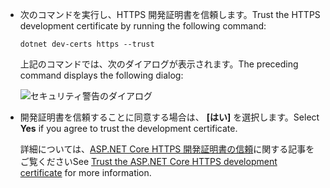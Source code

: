 * <span data-ttu-id="17524-101">次のコマンドを実行し、HTTPS 開発証明書を信頼します。</span><span class="sxs-lookup"><span data-stu-id="17524-101">Trust the HTTPS development certificate by running the following command:</span></span>

  ```console
  dotnet dev-certs https --trust
  ```

  <span data-ttu-id="17524-102">上記のコマンドでは、次のダイアログが表示されます。</span><span class="sxs-lookup"><span data-stu-id="17524-102">The preceding command displays the following dialog:</span></span>

  ![セキュリティ警告のダイアログ](~/getting-started/_static/cert.png)

* <span data-ttu-id="17524-104">開発証明書を信頼することに同意する場合は、 **[はい]** を選択します。</span><span class="sxs-lookup"><span data-stu-id="17524-104">Select **Yes** if you agree to trust the development certificate.</span></span>

  <span data-ttu-id="17524-105">詳細については、[ASP.NET Core HTTPS 開発証明書の信頼](xref:security/enforcing-ssl#trust-the-aspnet-core-https-development-certificate-on-windows-and-macos)に関する記事をご覧ください</span><span class="sxs-lookup"><span data-stu-id="17524-105">See [Trust the ASP.NET Core HTTPS development certificate](xref:security/enforcing-ssl#trust-the-aspnet-core-https-development-certificate-on-windows-and-macos) for more information.</span></span>
  
